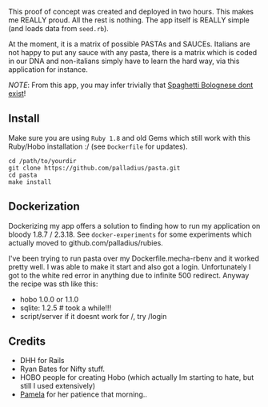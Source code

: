 This proof of concept was created and deployed in two hours.
This makes me REALLY proud. All the rest is nothing.
The app itself is REALLY simple (and loads data from `seed.rb`).

At the moment, it is a matrix of possible PASTAs and SAUCEs.
Italians are not happy to put any sauce with any pasta, there is a matrix which is coded in our DNA
and non-italians simply have to learn the hard way, via this application for instance.

*NOTE*: From this app, you may infer trivially that [Spaghetti Bolognese dont exist](http://www.palladius.it/index.php?option=com_content&view=article&id=177:spaghetti-bolognese-dont-exist&catid=30:english-contents&Itemid=67)!

## Install

Make sure you are using `Ruby 1.8` and old Gems which still work with this Ruby/Hobo installation :/ (see `Dockerfile` for updates).

	cd /path/to/yourdir
	git clone https://github.com/palladius/pasta.git
	cd pasta
	make install

## Dockerization

Dockerizing my app offers a solution to finding how to run my application on bloody 1.8.7 / 2.3.18.
See `docker-experiments` for some experiments which actually moved to github.com/palladius/rubies.

I've been trying to run pasta over my Dockerfile.mecha-rbenv and it worked pretty well. I was able to
make it start and also got a login. Unfortunately I got to the white red error in anything due to infinite
500 redirect. Anyway the recipe was sth like this:

* hobo 1.0.0 or 1.1.0
* sqlite: 1.2.5     # took a while!!!
* script/server if it doesnt work for /, try /login

## Credits

- DHH for Rails
- Ryan Bates for Nifty stuff.
- HOBO people for creating Hobo (which actually Im starting to hate, but still I used extensively)
- [Pamela](https://www.facebook.com/pamela.emydio) for her patience that morning..
